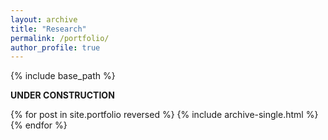 ```yaml
---
layout: archive
title: "Research"
permalink: /portfolio/
author_profile: true
---
```


{% include base_path %}

__UNDER CONSTRUCTION__

{% for post in site.portfolio reversed %}
  {% include archive-single.html %}
{% endfor %}

